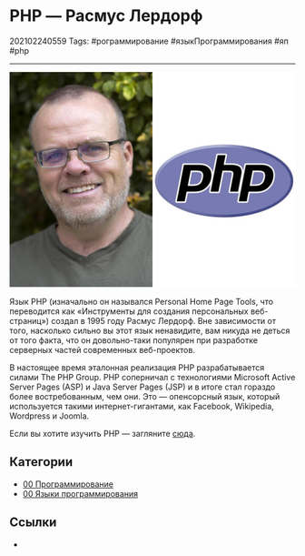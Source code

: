 # PHP — Расмус Лердорф

202102240559
Tags: #рограммирование #языкПрограммирования #яп #php
___

![PHP — Расмус Лердорф](../assets/PHP%20-%20%D0%A0%D0%B0%D1%81%D0%BC%D1%83%D1%81%20%D0%9B%D0%B5%D1%80%D0%B4%D0%BE%D1%80%D1%84.jpg)

Язык PHP (изначально он назывался Personal Home Page Tools, что переводится как «Инструменты для создания персональных веб-страниц») создал в 1995 году Расмус Лердорф. Вне зависимости от того, насколько сильно вы этот язык ненавидите, вам никуда не деться от того факта, что он довольно-таки популярен при разработке серверных частей современных веб-проектов.  
  
В настоящее время эталонная реализация PHP разрабатывается силами The PHP Group. PHP соперничал с технологиями Microsoft Active Server Pages (ASP) и Java Server Pages (JSP) и в итоге стал гораздо более востребованным, чем они. Это — опенсорсный язык, который используется такими интернет-гигантами, как Facebook, Wikipedia, Wordpress и Joomla.

Если вы хотите изучить PHP — загляните [сюда](https://freecoursesite.com/php-for-beginners-become-a-php-master-cms-project-1/).

## Категории

- [00 Программирование](00%20%D0%9F%D1%80%D0%BE%D0%B3%D1%80%D0%B0%D0%BC%D0%BC%D0%B8%D1%80%D0%BE%D0%B2%D0%B0%D0%BD%D0%B8%D0%B5.md)
- [00 Языки программирования](00%20%D0%AF%D0%B7%D1%8B%D0%BA%D0%B8%20%D0%BF%D1%80%D0%BE%D0%B3%D1%80%D0%B0%D0%BC%D0%BC%D0%B8%D1%80%D0%BE%D0%B2%D0%B0%D0%BD%D0%B8%D1%8F.md)

## Ссылки

- 

